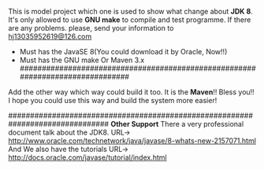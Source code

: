 This is model project which one is used to show what change about **JDK 8**.
It's only allowed to use **GNU make** to compile and test programme.
If there are any problems. please, send your information to 
hj13035952619@126.com

* Must has the JavaSE 8(You could download it by Oracle, Now!!)
* Must has the GNU make Or Maven 3.x
###############################################################################

Add the other way which way could build it too. It is the **Maven**!!
Bless you!!
I hope you could use this way and build the system more easier!


###############################################################################
**Other Support**
There a very professional document talk about the JDK8.
URL-> http://www.oracle.com/technetwork/java/javase/8-whats-new-2157071.html
And We also have the tutorials
URL-> http://docs.oracle.com/javase/tutorial/index.html
